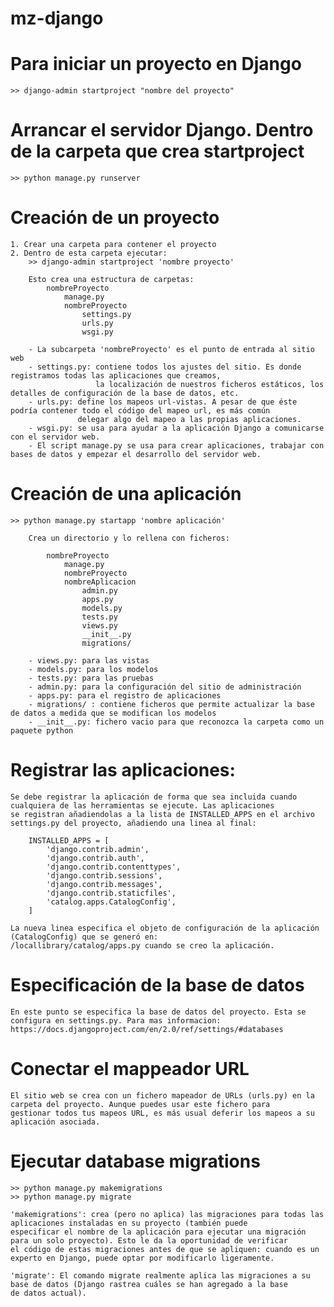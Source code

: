 # mz-django

# Para iniciar un proyecto en Django
	>> django-admin startproject "nombre del proyecto"

# Arrancar el servidor Django. Dentro de la carpeta que crea startproject
	>> python manage.py runserver 

# Creación de un proyecto
	
	1. Crear una carpeta para contener el proyecto
	2. Dentro de esta carpeta ejecutar:
		>> django-admin startproject 'nombre proyecto'

		Esto crea una estructura de carpetas:
			nombreProyecto
				manage.py
				nombreProyecto
					settings.py
					urls.py
					wsgi.py

		- La subcarpeta 'nombreProyecto' es el punto de entrada al sitio web
	    - settings.py: contiene todos los ajustes del sitio. Es donde registramos todas las aplicaciones que creamos,
	     			   la localización de nuestros ficheros estáticos, los detalles de configuración de la base de datos, etc.
	    - urls.py: define los mapeos url-vistas. A pesar de que éste podría contener todo el código del mapeo url, es más común
	    		   delegar algo del mapeo a las propias aplicaciones.
    	- wsgi.py: se usa para ayudar a la aplicación Django a comunicarse con el servidor web.
    	- El script manage.py se usa para crear aplicaciones, trabajar con bases de datos y empezar el desarrollo del servidor web.
	
# Creación de una aplicación

	>> python manage.py startapp 'nombre aplicación'
		
		Crea un directorio y lo rellena con ficheros:

			nombreProyecto
				manage.py
				nombreProyecto
				nombreAplicacion
					admin.py
					apps.py
					models.py
					tests.py
					views.py
					__init__.py
					migrations/

		- views.py: para las vistas
		- models.py: para los modelos
		- tests.py: para las pruebas
		- admin.py: para la configuración del sitio de administración
		- apps.py: para el registro de aplicaciones
		- migrations/ : contiene ficheros que permite actualizar la base de datos a medida que se modifican los modelos
		- __init__.py: fichero vacio para que reconozca la carpeta como un paquete python

# Registrar las aplicaciones:
	
	Se debe registrar la aplicación de forma que sea incluida cuando cualquiera de las herramientas se ejecute. Las aplicaciones
	se registran añadiendolas a la lista de INSTALLED_APPS en el archivo settings.py del proyecto, añadiendo una linea al final:

		INSTALLED_APPS = [
    		'django.contrib.admin',
    		'django.contrib.auth',
    		'django.contrib.contenttypes',
    		'django.contrib.sessions',
    		'django.contrib.messages',
    		'django.contrib.staticfiles',
    		'catalog.apps.CatalogConfig', 
    	]

	La nueva linea especifica el objeto de configuración de la aplicación (CatalogConfig) que se generó en:
	/locallibrary/catalog/apps.py cuando se creo la aplicación.

# Especificación de la base de datos

	En este punto se especifica la base de datos del proyecto. Esta se configura en settings.py. Para mas informacion: 
	https://docs.djangoproject.com/en/2.0/ref/settings/#databases
	

# Conectar el mappeador URL
	
	El sitio web se crea con un fichero mapeador de URLs (urls.py) en la carpeta del proyecto. Aunque puedes usar este fichero para
	gestionar todos tus mapeos URL, es más usual deferir los mapeos a su aplicación asociada.

# Ejecutar database migrations

	>> python manage.py makemigrations
	>> python manage.py migrate

	'makemigrations': crea (pero no aplica) las migraciones para todas las aplicaciones instaladas en su proyecto (también puede 
	especificar el nombre de la aplicación para ejecutar una migración para un solo proyecto). Esto le da la oportunidad de verificar
	el código de estas migraciones antes de que se apliquen: cuando es un experto en Django, puede optar por modificarlo ligeramente.

	'migrate': El comando migrate realmente aplica las migraciones a su base de datos (Django rastrea cuáles se han agregado a la base
	de datos actual).

	

